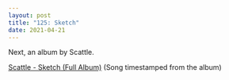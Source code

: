 ```yaml
---
layout: post
title: "125: Sketch"
date: 2021-04-21
---
```


Next, an album by Scattle. 

[Scattle - Sketch (Full Album)](https://youtu.be/QqydWIvgn_Q?t=1822) (Song timestamped from the album)
